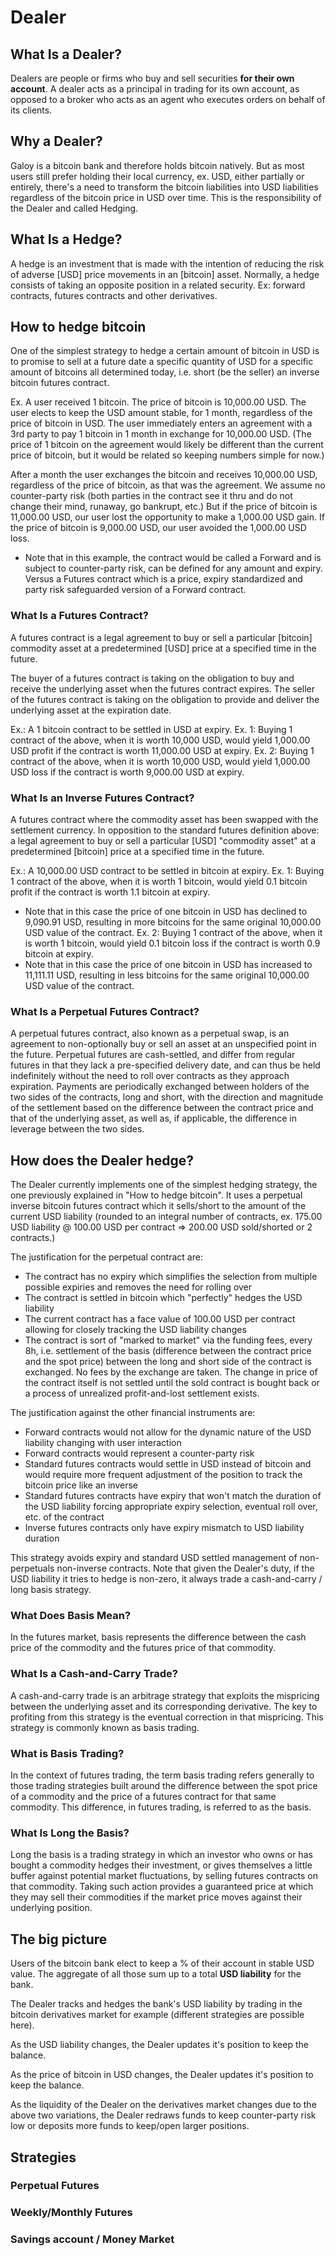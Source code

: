 # Dealer

## What Is a Dealer?

Dealers are people or firms who buy and sell securities **for their own account**. A dealer acts as a principal in trading for its own account, as opposed to a broker who acts as an agent who executes orders on behalf of its clients. 

## Why a Dealer?

Galoy is a bitcoin bank and therefore holds bitcoin natively. But as most users still prefer holding their local currency, ex. USD, either partially or entirely, there's a need to transform the bitcoin liabilities into USD liabilities regardless of the bitcoin price in USD over time. This is the responsibility of the Dealer and called Hedging.

## What Is a Hedge?

A hedge is an investment that is made with the intention of reducing the risk of adverse [USD] price movements in an [bitcoin] asset. Normally, a hedge consists of taking an opposite position in a related security.
Ex: forward contracts, futures contracts and other derivatives. 

## How to hedge bitcoin

One of the simplest strategy to hedge a certain amount of bitcoin in USD is to promise to sell at a future date a specific quantity of USD for a specific amount of bitcoins all determined today, i.e. short (be the seller) an inverse bitcoin futures contract.

Ex. A user received 1 bitcoin. The price of bitcoin is 10,000.00 USD. 
The user elects to keep the USD amount stable, for 1 month, regardless of the price of bitcoin in USD.
The user immediately enters an agreement with a 3rd party to pay 1 bitcoin in 1 month in exchange for 10,000.00 USD.
(The price of 1 bitcoin on the agreement would likely be different than the current price of bitcoin, but it would be related so keeping numbers simple for now.)

After a month the user exchanges the bitcoin and receives 10,000.00 USD, regardless of the price of bitcoin, as that was the agreement. 
We assume no counter-party risk (both parties in the contract see it thru and do not change their mind, runaway, go bankrupt, etc.)
But if the price of bitcoin is 11,000.00 USD, our user lost the opportunity to make a 1,000.00 USD gain.
If the price of bitcoin is 9,000.00 USD, our user avoided the 1,000.00 USD loss.

- Note that in this example, the contract would be called a Forward and is subject to counter-party risk, can be defined for any amount and expiry. Versus a Futures contract which is a price, expiry standardized and party risk safeguarded version of a Forward contract.



###  What Is a Futures Contract?

A futures contract is a legal agreement to buy or sell a particular [bitcoin] commodity asset at a predetermined [USD] price at a specified time in the future. 

The buyer of a futures contract is taking on the obligation to buy and receive the underlying asset when the futures contract expires. The seller of the futures contract is taking on the obligation to provide and deliver the underlying asset at the expiration date.  

Ex.: A 1 bitcoin contract to be settled in USD at expiry.
Ex. 1: Buying 1 contract of the above, when it is worth 10,000 USD, would yield 1,000.00 USD profit if the contract is worth 11,000.00 USD at expiry.
Ex. 2: Buying 1 contract of the above, when it is worth 10,000 USD, would yield 1,000.00 USD loss if the contract is worth 9,000.00 USD at expiry.

###  What Is an Inverse Futures Contract?

A futures contract where the commodity asset has been swapped with the settlement currency.
In opposition to the standard futures definition above: a legal agreement to buy or sell a particular [USD] "commodity asset" at a predetermined [bitcoin] price at a specified time in the future. 

Ex.: A 10,000.00 USD contract to be settled in bitcoin at expiry.
Ex. 1: Buying 1 contract of the above, when it is worth 1 bitcoin, would yield 0.1 bitcoin profit if the contract is worth 1.1 bitcoin at expiry.
- Note that in this case the price of one bitcoin in USD has declined to 9,090.91 USD, resulting in more bitcoins for the same original 10,000.00 USD value of the contract.
Ex. 2: Buying 1 contract of the above, when it is worth 1 bitcoin, would yield 0.1 bitcoin loss if the contract is worth 0.9 bitcoin at expiry.
- Note that in this case the price of one bitcoin in USD has increased to 11,111.11 USD, resulting in less bitcoins for the same original 10,000.00 USD value of the contract.


###  What Is a Perpetual Futures Contract?

A perpetual futures contract, also known as a perpetual swap, is an agreement to non-optionally buy or sell an asset at an unspecified point in the future. Perpetual futures are cash-settled, and differ from regular futures in that they lack a pre-specified delivery date, and can thus be held indefinitely without the need to roll over contracts as they approach expiration. Payments are periodically exchanged between holders of the two sides of the contracts, long and short, with the direction and magnitude of the settlement based on the difference between the contract price and that of the underlying asset, as well as, if applicable, the difference in leverage between the two sides. 


## How does the Dealer hedge?

The Dealer currently implements one of the simplest hedging strategy, the one previously explained in "How to hedge bitcoin". 
It uses a perpetual inverse bitcoin futures contract which it sells/short to the amount of the current USD liability (rounded to an integral number of contracts, ex. 175.00 USD liability @ 100.00 USD per contract => 200.00 USD sold/shorted or 2 contracts.)

The justification for the perpetual contract are:
- The contract has no expiry which simplifies the selection from multiple possible expiries and removes the need for rolling over
- The contract is settled in bitcoin which "perfectly" hedges the USD liability
- The current contract has a face value of 100.00 USD per contract allowing for closely tracking the USD liability changes
- The contract is sort of "marked to market" via the funding fees, every 8h, i.e. settlement of the basis (difference between the contract price and the spot price) between the long and short side of the contract is exchanged. No fees by the exchange are taken. The change in price of the contract itself is not settled until the sold contract is bought back or a process of unrealized profit-and-lost settlement exists.

The justification against the other financial instruments are:
- Forward contracts would not allow for the dynamic nature of the USD liability changing with user interaction
- Forward contracts would represent a counter-party risk
- Standard futures contracts would settle in USD instead of bitcoin and would require more frequent adjustment of the position to track the bitcoin price like an inverse
- Standard futures contracts have expiry that won't match the duration of the USD liability forcing appropriate expiry selection, eventual roll over, etc. of the contract
- Inverse futures contracts only have expiry mismatch to USD liability duration

This strategy avoids expiry and standard USD settled management of non-perpetuals non-inverse contracts.
Note that given the Dealer's duty, if the USD liability it tries to hedge is non-zero, it always trade a cash-and-carry / long basis strategy.

### What Does Basis Mean?

In the futures market, basis represents the difference between the cash price of the commodity and the futures price of that commodity.

### What Is a Cash-and-Carry Trade?

A cash-and-carry trade is an arbitrage strategy that exploits the mispricing between the underlying asset and its corresponding derivative. The key to profiting from this strategy is the eventual correction in that mispricing. This strategy is commonly known as basis trading.

### What is Basis Trading?

In the context of futures trading, the term basis trading refers generally to those trading strategies built around the difference between the spot price of a commodity and the price of a futures contract for that same commodity. This difference, in futures trading, is referred to as the basis.

### What Is Long the Basis?

Long the basis is a trading strategy in which an investor who owns or has bought a commodity hedges their investment, or gives themselves a little buffer against potential market fluctuations, by selling futures contracts on that commodity. Taking such action provides a guaranteed price at which they may sell their commodities if the market price moves against their underlying position. 

## The big picture

Users of the bitcoin bank elect to keep a % of their account in stable USD value. The aggregate of all those sum up to a total **USD liability** for the bank. 

The Dealer tracks and hedges the bank's USD liability by trading in the bitcoin derivatives market for example (different strategies are possible here).

As the USD liability changes, the Dealer updates it's position to keep the balance.

As the price of bitcoin in USD changes, the Dealer updates it's position to keep the balance.

As the liquidity of the Dealer on the derivatives market changes due to the above two variations, the Dealer redraws funds to keep counter-party risk low or deposits more funds to keep/open larger positions.

## Strategies

### Perpetual Futures

### Weekly/Monthly Futures

### Savings account / Money Market
